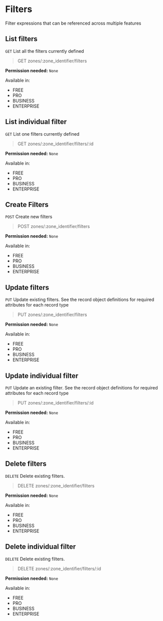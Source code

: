 # Filters

Filter expressions that can be referenced across multiple features

## List filters

`GET` List all the filters currently defined

> GET zones/:zone_identifier/filters

**Permission needed:** `None`

Available in:

* FREE
* PRO
* BUSINESS
* ENTERPRISE


## List individual filter

`GET` List one filters currently defined

> GET zones/:zone_identifier/filters/:id

**Permission needed:** `None`

Available in:

* FREE
* PRO
* BUSINESS
* ENTERPRISE


## Create Filters

`POST` Create new filters

> POST zones/:zone_identifier/filters

**Permission needed:** `None`

Available in:

* FREE
* PRO
* BUSINESS
* ENTERPRISE


## Update filters

`PUT` Update existing filters. See the record object definitions for required attributes for each record type

> PUT zones/:zone_identifier/filters

**Permission needed:** `None`

Available in:

* FREE
* PRO
* BUSINESS
* ENTERPRISE


## Update individual filter

`PUT` Update an existing filter. See the record object definitions for required attributes for each record type

> PUT zones/:zone_identifier/filters/:id

**Permission needed:** `None`

Available in:

* FREE
* PRO
* BUSINESS
* ENTERPRISE


## Delete filters

`DELETE` Delete existing filters.

> DELETE zones/:zone_identifier/filters

**Permission needed:** `None`

Available in:

* FREE
* PRO
* BUSINESS
* ENTERPRISE


## Delete individual filter

`DELETE` Delete existing filters.

> DELETE zones/:zone_identifier/filters/:id

**Permission needed:** `None`

Available in:

* FREE
* PRO
* BUSINESS
* ENTERPRISE

